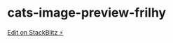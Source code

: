 # cats-image-preview-frilhy

[Edit on StackBlitz ⚡️](https://stackblitz.com/edit/cats-image-preview-frilhy)